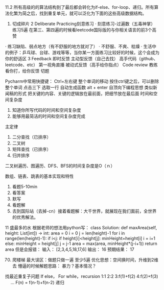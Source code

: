 11.2
所有高级的的算法结构到了最后都会转化为if-else、for-loop、递归。所有算法化繁为简之后，找到重复单元，就可以泛化为下面的这些高级数据结构。

1.    切成碎片
2	Deliberate Practicing刻意练习
·	刻意练习-过遍数（五毒神掌）练习5遍
在第三、第四遍的时候看leetcode国际版的与你相关语言的前3个高赞

·	练习缺陷、弱点地方（有不舒服的地方就对了）
·	不舒服、不爽、枯燥
·	生活中的例子：乒乓球、台球、游戏等等，当你某一方面练习比较好的时候，这个会成为你的舒适区
3	Feedback
即时反馈
主动型反馈（自己去找）
高手代码（github、leetcode、etc）
第一视角直播
被动式反馈（高手给你指点）
Code review
教练看你打，给你反馈
切题

Pycharm中常用快捷键：
Ctrl+左右键 整个单词的移动
按住ctrl键之后，可以删除整个单词
点击三下 选取一行
自动生成函数 alt + enter
自顶向下编程思想
类似新闻稿的形式
把关键的内容、关键的逻辑放在最前面，把细节放在最后面
时间和空间复杂度
1.	知道你所写代码的时间和空间复杂度
2.	能够用最简洁的时间和空间复杂度完成


主定律
 
1.	二分查找（已排序）
2.	二叉树
3.	矩阵查找（已排序）
4.	归并排序

二叉树遍历、图遍历、DFS、BFS的时间复杂度是O（ｎ）

数组、链表、跳表的基本实现和特性
1.	看题5-10min
2.	看答案
3.	默写
4.	看题解
5.	去到国际站（去掉-cn）接着看题解：大千世界，就展现在我们面前，全世界的优秀解法。




11 盛最多的水
根据老师的想法用python写：
class Solution:
    def maxArea(self, height: List[int]) -> int:
        area = 0
        i = 0
        j = len(height)-1
        for i in range(len(height)-1):
            if i<j:
                if height[i]<height[j]:
                    minHeight=height[i]
                    i = i+1
                else:
                    minHeight = height[j]
                    j = j-1
                area = max(area, minHeight*(j-i+1))
        return area
但是会报错：
输入：
[2,3,4,5,18,17,6]
输出：
16
预期结果：
17


70. 爬楼梯
最大误区：做题只做一遍 至少5遍
优化思想：空间换时间，升维到2维去
懵逼的时候解题思路：
暴力？基本情况？

找最近重复子问题
If else，
For while，recursion
1:1
2:2
3:f(1)+f(2)
4:f(2)+f(3)
 
…
F(n) = f(n-1)+f(n-2)
递归
